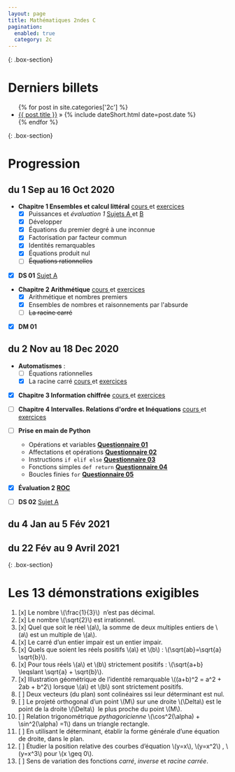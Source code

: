 ```yaml
---
layout: page
title: Mathématiques 2ndes C
pagination: 
  enabled: true
  category: 2c 
---
```


{: .box-section} 
# Derniers billets

<div>
<ul class="posts">
  {% for post in site.categories['2c'] %}
    <li><a href="{{ post.url }}" title="{{ post.title }}">{{ post.title }}</a> » <span class="f1">{% include dateShort.html date=post.date %}</span></li>
  {% endfor %}
</ul></div>

{: .box-section} 
# Progression 

## du 1 Sep au 16 Oct 2020
- **Chapitre 1 Ensembles et calcul littéral** [cours <i class="far fa-file-pdf"></i>](https://drive.google.com/file/d/1HBePdXM4Zrsvat0ilOVBfWRf3b1EipC5/view) et [exercices <i class="far fa-file-pdf"></i>](https://drive.google.com/file/d/1fZUhrG98iwk9b8pNNVTxKZ4jo4HzW45b/view) 
	- [x] Puissances et *évaluation 1* [Sujets A <i class="far fa-file-pdf"></i>](https://drive.google.com/file/d/10GUjz66tEMPPZKShdgU54kTP-bkLd_8n/view) et [B <i class="far fa-file-pdf"></i>](https://drive.google.com/file/d/1jeb-pysrCHl6tThX7wGcsk6Jjw3fRoei/view)
	- [x] Développer  
	- [x] Équations du premier degré à une inconnue
	- [x] Factorisation par facteur commun
	- [x] Identités remarquables
	- [x] Équations produit nul
	- [ ] ~~Équations rationnelles~~ [<i class="far fa-file-pdf"></i>](https://drive.google.com/file/d/1AaVtMuvGltXesJYtzgy2-yajp0t7_RCM/view)
- [x] **DS 01** [Sujet A <i class="far fa-file-pdf"></i>](https://drive.google.com/file/d/1mcEWhsGR4C_P1LyFgcxwQkjvlE0ddo3g/view)
- **Chapitre 2 Arithmétique** [cours <i class="far fa-file-pdf"></i>](https://drive.google.com/file/d/1lKQWPMRT9OSInY9RttiMpfPpXw8fpgF8/view) et [exercices <i class="far fa-file-pdf"></i>](https://drive.google.com/file/d/1cYnDREmsqZmqMhK7vd30lsePC-f7XOi3/view)  
	- [x] Arithmétique et nombres premiers
	- [x] Ensembles de nombres et raisonnements par l'absurde
	- [ ] ~~La racine carré~~ [<i class="far fa-file-pdf"></i>](https://drive.google.com/file/d/1U7rfkNwj3SI9RJev_1WcE-yn4hHFckwM/view) 
- [x] **DM 01**  [<i class="far fa-file-pdf"></i>](https://drive.google.com/file/d/10lLzV1GCbwEk6MX4f9uMMIwELV6R3kA4/view) 


## du 2 Nov au 18 Dec 2020 
- **Automatismes** :
	- [ ] Équations rationnelles [<i class="far fa-file-pdf"></i>](https://drive.google.com/file/d/1AaVtMuvGltXesJYtzgy2-yajp0t7_RCM/view)
	- [x] La racine carré [cours <i class="far fa-file-pdf"></i>](https://drive.google.com/file/d/1WBfFrCVG_f6H4c6Rm1ECaW_HJRzZq9GE/view) et [exercices <i class="far fa-file-pdf"></i>](https://drive.google.com/file/d/1U7rfkNwj3SI9RJev_1WcE-yn4hHFckwM/view)
- [x] **Chapitre 3 Information chiffrée** [cours <i class="far fa-file-pdf"></i>](https://drive.google.com/file/d/1Xd2IQfIcWr9QTzSf0JDhkyE6gKet54F3/view) et [exercices <i class="far fa-file-pdf"></i>](https://drive.google.com/file/d/1kJFK2Jbz6Ba0kHZ7iKpngbAJ4nkMM3cn/view) 
- [ ] **Chapitre 4 Intervalles. Relations d'ordre et Inéquations** [cours <i class="far fa-file-pdf"></i>](https://drive.google.com/file/d/1Y-VRdKtuuBwuJwSZE_R6zvUhPYl7kKie/view) et [exercices <i class="far fa-file-pdf"></i>](https://drive.google.com/file/d/1nEXn1sWp4v7lIpr5Ai9HdnDN6OylAeaV/view)   
- [ ] **Prise en main de Python** [<i class="far fa-file-pdf"></i>](https://drive.google.com/file/d/1Eu_DA1NW5M-RQP0J3yMlizGsPnu4dD0g/view) 
	- Opérations et variables [**Questionnaire 01**](https://doctools.dgpad.net/showlink.html?zPCE)
	- Affectations et opérations [**Questionnaire 02**](https://doctools.dgpad.net/showlink.html?Nq9f)
	- Instructions ```if elif else```  [**Questionnaire 03**](https://doctools.dgpad.net/showlink.html?VCZg)
	- Fonctions simples ```def return```  [**Questionnaire 04**](https://doctools.dgpad.net/showlink.html?Luit)
	- Boucles finies ```for```  [**Questionnaire 05**](https://doctools.dgpad.net/showlink.html?DL9N)
- [x] **Évaluation 2** [**ROC**](https://drive.google.com/file/d/1d87qF7StX5K26rD2yeru5941Tn0S-i1j/view)
- [ ] **DS 02** [Sujet A <i class="far fa-file-pdf"></i>]()


## du 4 Jan au 5 Fév 2021 


## du 22 Fév au 9 Avril 2021 

{: .box-section} 
# Les 13 démonstrations exigibles

1. [x] Le nombre \\(\frac{1}{3}\\)  n’est pas décimal. 
1. [x] Le nombre \\(\sqrt{2}\\) est irrationnel. 
1. [x] Quel que soit le réel \\(a\\), la somme de deux multiples entiers de \\(a\\) est un multiple de \\(a\\).
1. [x] Le carré d’un entier impair est un entier impair.
1. [x] Quels que soient les réels positifs \\(a\\) et \\(b\\) : \\(\sqrt{ab}=\sqrt{a} \sqrt{b}\\)​.
1. [x] Pour tous réels \\(a\\) et \\(b\\) strictement positifs : \\(\sqrt{a+b} \leqslant \sqrt{a} + \sqrt{b}\\).
1. [x] Illustration géométrique de l’identité remarquable \\((a+b)^2 = a^2 + 2ab + b^2\\) lorsque \\(a\\) et \\(b\\) sont strictement positifs.
1. [ ] Deux vecteurs (du plan) sont colinéaires ssi leur déterminant est nul.
1. [ ] Le projeté orthogonal d’un point \\(M\\) sur une droite \\(\Delta\\) est le point de la droite \\(\Delta\\)  le plus proche du point \\(M\\).
1. [ ] Relation trigonométrique *pythagoricienne* \\(\cos^2(\alpha) + \sin^2(\alpha) =1\\) dans un triangle rectangle.
1. [ ] En utilisant le déterminant, établir la forme générale d’une équation de droite, dans le plan.
1. [ ] Étudier la position relative des courbes d’équation \\(y=x\\),  \\(y=x^2\\) , \\(y=x^3\\) pour \\(x \geq 0\\).
1. [ ] Sens de variation des fonctions *carré*, *inverse* et *racine carrée*.

